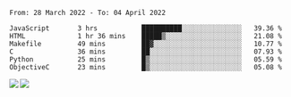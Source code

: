 <!--START_SECTION:waka-->

```text
From: 28 March 2022 - To: 04 April 2022

JavaScript       3 hrs           ██████████░░░░░░░░░░░░░░░   39.36 %
HTML             1 hr 36 mins    █████▒░░░░░░░░░░░░░░░░░░░   21.08 %
Makefile         49 mins         ██▓░░░░░░░░░░░░░░░░░░░░░░   10.77 %
C                36 mins         ██░░░░░░░░░░░░░░░░░░░░░░░   07.93 %
Python           25 mins         █▒░░░░░░░░░░░░░░░░░░░░░░░   05.59 %
ObjectiveC       23 mins         █▒░░░░░░░░░░░░░░░░░░░░░░░   05.08 %
```

<!--END_SECTION:waka-->
<a href="https://github.com/anuraghazra/github-readme-stats">
  <img align="left" src="https://github-readme-stats.vercel.app/api?username=Tanesan&count_private=true&show_icons=true" />
<img align="left" src="https://github-readme-stats.vercel.app/api/top-langs/?username=Tanesan" />
</a>
